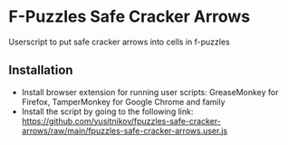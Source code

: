 # F-Puzzles Safe Cracker Arrows
Userscript to put safe cracker arrows into cells in f-puzzles

## Installation
- Install browser extension for running user scripts: GreaseMonkey for Firefox, TamperMonkey for Google Chrome and family
- Install the script by going to the following link: https://github.com/yusitnikov/fpuzzles-safe-cracker-arrows/raw/main/fpuzzles-safe-cracker-arrows.user.js
